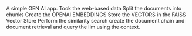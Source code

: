 A simple GEN AI app.
Took the web-based data
Split the documents into chunks
Create the OPENAI EMBEDDINGS
Store the VECTORS in the FAISS Vector Store
Perform the similarity search
create the document chain and document retrieval and query the llm using the context.


